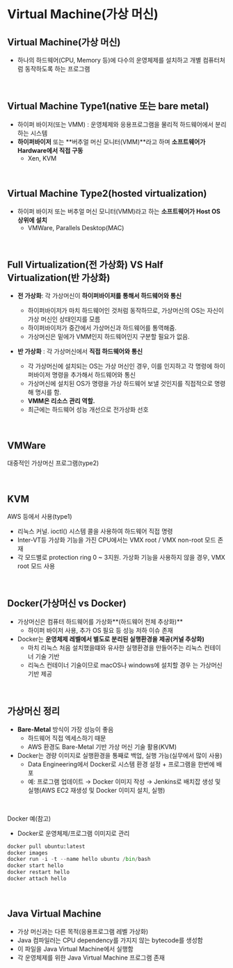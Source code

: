 # Virtual Machine(가상 머신)
## Virtual Machine(가상 머신)
- 하나의 하드웨어(CPU, Memory 등)에 다수의 운영체제를 설치하고 개별 컴퓨터처럼 동작하도록 하는 프로그램
    
<br>

## Virtual Machine Type1(native 또는 bare metal)
- 하이퍼 바이저(또는 VMM) : 운영체제와 응용프로그램을 물리적 하드웨어에서 분리하는 시스템
- **하이퍼바이저** 또는 **버추얼 머신 모니터(VMM)**라고 하며 **소프트웨어가 Hardware에서 직접 구동**
    - Xen, KVM

<br>


## Virtual Machine Type2(hosted virtualization)
- 하이퍼 바이저 또는 버추얼 머신 모니터(VMM)라고 하는 **소프트웨어가 Host OS 상위에 설치**
    - VMWare, Parallels Desktop(MAC)

<br>


## Full Virtualization(전 가상화) VS Half Virtualization(반 가상화)
- **전 가상화**: 각 가상머신이 **하이퍼바이저를 통해서 하드웨어와 통신**
    - 하이퍼바이저가 마치 하드웨어인 것처럼 동작하므로, 가상머신의 OS는 자신이 가상 머신인 상태인지를 모름        
    - 하이퍼바이저가 중간에서 가상머신과 하드웨어를 통역해줌.
    - 가상머신은 밑에가 VMM인지 하드웨어인지 구분할 필요가 없음.
    
- **반 가상화** : 각 가상머신에서 **직접 하드웨어와 통신**
    - 각 가상머신에 설치되는 OS는 가상 머신인 경우, 이를 인지하고 각 명령에 하이퍼바이저 명령을 추가해서 하드웨어와 통신
    - 가상머신에 설치된 OS가 명령을 가상 하드웨어 보낼 것인지를 직접적으로 명령해 명시를 함.
    - **VMM은 리소스 관리 역할.**
    - 최근에는 하드웨어 성능 개선으로 전가상화 선호

<br>

## VMWare
대중적인 가상머신 프로그램(type2)

<br>

## KVM
AWS 등에서 사용(type1)
- 리눅스 커널. ioctl() 시스템 콜을 사용하여 하드웨어 직접 명령
- Inter-VT등 가상화 기능을 가진 CPU에서는 VMX root / VMX non-root 모드 존재
- 각 모드별로 protection ring 0 ~ 3지원. 가상화 기능을 사용하지 않을 경우, VMX root 모드 사용

<br>

## Docker(가상머신 vs Docker)
- 가상머신은 컴퓨터 하드웨어를 가상화**(하드웨어 전체 추상화)**
    - 하이퍼 바이저 사용, 추가 OS 필요 등 성능 저하 이슈 존재
- Docker는 **운영체제 레벨에서 별도로 분리된 실행환경을 제공(커널 추상화)**
    - 마치 리눅스 처음 설치했을떄와 유사한 실행환경을 만들어주는 리눅스 컨테이너 기술 기반
    - 리눅스 컨테이너 기술이므로 macOS나 windows에 설치할 경우 는 가상머신 기반 제공

<br>

## 가상머신 정리
- **Bare-Metal** 방식이 가장 성능이 좋음
    - 하드웨어 직접 엑세스하기 때문
    - AWS 환경도 Bare-Metal 기반 가상 머신 기술 활용(KVM)
- Docker는 경량 이미지로 실행환경을 통째로 백업, 실행 가능(실무에서 많이 사용)
    - Data Engineering에서 Docker로 시스템 환경 설정 + 프로그램을 한번에 배포
    - 예: 프로그램 업데이트 → Docker 이미지 작성 → Jenkins로 배치잡 생성 및 실행(AWS EC2 재생성 및 Docker 이미지 설치,  실행)

<br>


Docker 예(참고)

- Docker로 운영체제/프로그램 이미지로 관리

```python
docker pull ubuntu:latest
docker images
docker run -i -t --name hello ubuntu /bin/bash
docker start hello
docker restart hello
docker attach hello
```

<br>

## Java Virtual Machine

- 가상 머신과는 다른 목적(응용프로그램 레벨 가상화)
- Java 컴파일러는 CPU dependency를 가지지 않는 bytecode를 생성함
- 이 파일을 Java Virtual Machine에서 실행함
- 각 운영체제를 위한 Java Virtual Machine 프로그램 존재
    